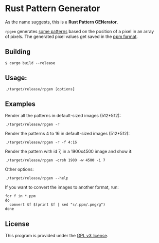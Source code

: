 # Rust Pattern Generator
As the name suggests, this is a **Rust Pattern GENerator**.

`rpgen` generates [some patterns](https://github.com/TheDarkBug/rpgen/blob/main/generated/GENERATED.md) based on the position of a pixel in an array of pixels. The generated pixel values get saved in the [ppm format](https://it.wikipedia.org/wiki/Netpbm).

## Building
```console
$ cargo build --release
```
## Usage:
```console
./target/release/rpgen [options]
```

## Examples
Render all the patterns in default-sized images (512*512):
```console
./target/release/rpgen -r
```
Render the patterns 4 to 16 in default-sized images (512*512):
```console
./target/release/rpgen -r -f 4:16
```
Render the pattern with id 7, in a 1900x4500 image and show it:
```console
./target/release/rpgen -crsh 1900 -w 4500 -i 7
```
Other options:
```console
./target/release/rpgen --help
```
If you want to convert the images to another format, run:
```console
for f in *.ppm
do
  convert $f $(print $f | sed "s/.ppm/.png/g")
done
```

## License
This program is provided under the [GPL v3 license](https://github.com/TheDarkBug/rpgen/blob/main/LICENSE).